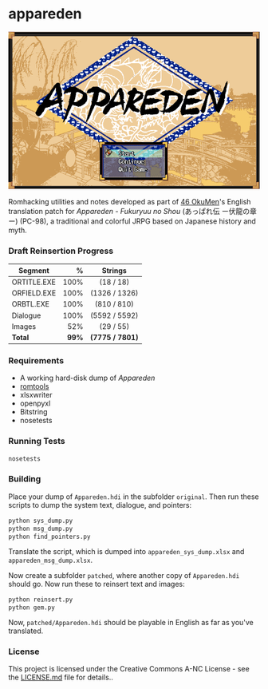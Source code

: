 # appareden
![Appareden Title](img/Appareden_title.png)

Romhacking utilities and notes developed as part of [46 OkuMen](http://46okumen.com/)'s English translation patch for *Appareden - Fukuryuu no Shou* (あっぱれ伝 ー伏龍の章ー) (PC-98), a traditional and colorful JRPG based on Japanese history and myth.

### Draft Reinsertion Progress


| Segment      | %    |  Strings            |
| -------------|-----:|:-------------------:|
| ORTITLE.EXE  | 100%  | (18 / 18)           |
| ORFIELD.EXE  | 100%  | (1326 / 1326)       |
| ORBTL.EXE    | 100%  | (810 / 810)         |
| Dialogue     | 100%  | (5592 / 5592)       |
| Images       | 52%   | (29 / 55)           |
| **Total**    |**99%**|  **(7775 / 7801)**  |

### Requirements
* A working hard-disk dump of *Appareden*
* [romtools](https://github.com/46OkuMen/romtools)
* xlsxwriter
* openpyxl
* Bitstring
* nosetests

### Running Tests
`nosetests`

### Building
Place your dump of `Appareden.hdi` in the subfolder `original`. Then run these scripts to dump the system text, dialogue, and pointers:

```
python sys_dump.py
python msg_dump.py
python find_pointers.py
```

Translate the script, which is dumped into `appareden_sys_dump.xlsx` and `appareden_msg_dump.xlsx`.

Now create a subfolder `patched`, where another copy of `Appareden.hdi` should go. Now run these to reinsert text and images:

```
python reinsert.py
python gem.py
```

Now, `patched/Appareden.hdi` should be playable in English as far as you've translated.

### License
This project is licensed under the Creative Commons A-NC License - see the [LICENSE.md](LICENSE.md) file for details..